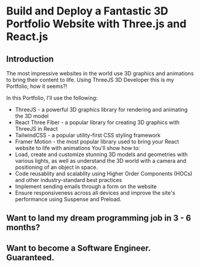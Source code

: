 # Build and Deploy a Fantastic 3D Portfolio Website with Three.js and React.js


## Introduction
The most impressive websites in the world use 3D graphics and animations to bring their content to life. Using ThreeJS 3D Developer this is my Portfolio, how it seems?! 
 
In this Portfolio, I'll use the following:
- ThreeJS - a powerful 3D graphics library for rendering and animating the 3D model
- React Three Fiber - a popular library for creating 3D graphics with ThreeJS in React
- TailwindCSS - a popular utility-first CSS styling framework
- Framer Motion - the most popular library used to bring your React website to life with animations
You'll show how to:
- Load, create and customize stunning 3D models and geometries with various lights, as well as understand the 3D world with a camera and positioning of an object in space.
- Code reusablity and scalablity using Higher Order Components (HOCs) and other industry-standard best practices
- Implement sending emails through a form on the website
- Ensure responsiveness across all devices and improve the site's performance using Suspense and Preload.

## Want to land my dream programming job in 3 - 6 months?

## Want to become a Software Engineer. Guaranteed.
